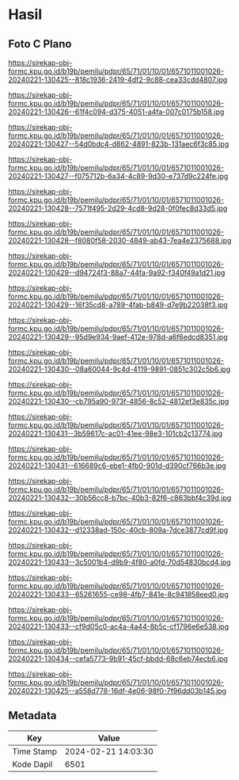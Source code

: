 # Hasil

## Foto C Plano

https://sirekap-obj-formc.kpu.go.id/b19b/pemilu/pdpr/65/71/01/10/01/6571011001026-20240221-130425--818c1936-2419-4df2-9c88-cea33cdd4807.jpg

https://sirekap-obj-formc.kpu.go.id/b19b/pemilu/pdpr/65/71/01/10/01/6571011001026-20240221-130426--61f4c094-d375-4051-a4fa-007c0175b158.jpg

https://sirekap-obj-formc.kpu.go.id/b19b/pemilu/pdpr/65/71/01/10/01/6571011001026-20240221-130427--54d0bdc4-d862-4891-823b-131aec6f3c85.jpg

https://sirekap-obj-formc.kpu.go.id/b19b/pemilu/pdpr/65/71/01/10/01/6571011001026-20240221-130427--f075712b-6a34-4c89-9d30-e737d9c224fe.jpg

https://sirekap-obj-formc.kpu.go.id/b19b/pemilu/pdpr/65/71/01/10/01/6571011001026-20240221-130428--7571f495-2d29-4cd8-9d28-0f0fec8d33d5.jpg

https://sirekap-obj-formc.kpu.go.id/b19b/pemilu/pdpr/65/71/01/10/01/6571011001026-20240221-130428--f8080f58-2030-4849-ab43-7ea4e2375688.jpg

https://sirekap-obj-formc.kpu.go.id/b19b/pemilu/pdpr/65/71/01/10/01/6571011001026-20240221-130429--d94724f3-88a7-44fa-9a92-f340f49a1d21.jpg

https://sirekap-obj-formc.kpu.go.id/b19b/pemilu/pdpr/65/71/01/10/01/6571011001026-20240221-130429--16f35cd8-a789-4fab-b849-d7e9b22038f3.jpg

https://sirekap-obj-formc.kpu.go.id/b19b/pemilu/pdpr/65/71/01/10/01/6571011001026-20240221-130429--95d9e934-9aef-412e-978d-a6f6edcd8351.jpg

https://sirekap-obj-formc.kpu.go.id/b19b/pemilu/pdpr/65/71/01/10/01/6571011001026-20240221-130430--08a60044-9c4d-4119-9891-0851c302c5b6.jpg

https://sirekap-obj-formc.kpu.go.id/b19b/pemilu/pdpr/65/71/01/10/01/6571011001026-20240221-130430--cb795a90-973f-4856-8c52-4812ef3e835c.jpg

https://sirekap-obj-formc.kpu.go.id/b19b/pemilu/pdpr/65/71/01/10/01/6571011001026-20240221-130431--3b59617c-ac01-41ee-98e3-101cb2c13774.jpg

https://sirekap-obj-formc.kpu.go.id/b19b/pemilu/pdpr/65/71/01/10/01/6571011001026-20240221-130431--616689c6-ebe1-4fb0-901d-d390cf766b3e.jpg

https://sirekap-obj-formc.kpu.go.id/b19b/pemilu/pdpr/65/71/01/10/01/6571011001026-20240221-130432--30b56cc8-b7bc-40b3-82f6-c863bbf4c39d.jpg

https://sirekap-obj-formc.kpu.go.id/b19b/pemilu/pdpr/65/71/01/10/01/6571011001026-20240221-130432--d12338ad-150c-40cb-809a-7dce3877cd9f.jpg

https://sirekap-obj-formc.kpu.go.id/b19b/pemilu/pdpr/65/71/01/10/01/6571011001026-20240221-130433--3c5001b4-d9b9-4f80-a0fd-70d54830bcd4.jpg

https://sirekap-obj-formc.kpu.go.id/b19b/pemilu/pdpr/65/71/01/10/01/6571011001026-20240221-130433--65261655-ce98-4fb7-841e-8c941858eed0.jpg

https://sirekap-obj-formc.kpu.go.id/b19b/pemilu/pdpr/65/71/01/10/01/6571011001026-20240221-130433--cf9d05c0-ac4a-4a44-8b5c-cf1796e6e538.jpg

https://sirekap-obj-formc.kpu.go.id/b19b/pemilu/pdpr/65/71/01/10/01/6571011001026-20240221-130434--cefa5773-9b91-45cf-bbdd-68c6eb74ecb6.jpg

https://sirekap-obj-formc.kpu.go.id/b19b/pemilu/pdpr/65/71/01/10/01/6571011001026-20240221-130425--a558d778-16df-4e06-98f0-7f96dd03b145.jpg


## Metadata

| Key        | Value               |
| ---------- | ------------------- |
| Time Stamp | 2024-02-21 14:03:30 |
| Kode Dapil | 6501                |



